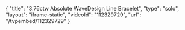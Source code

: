 {
    "title": "3.76ctw Absolute WaveDesign Line Bracelet",
    "type": "solo",
    "layout": "iframe-static",
    "videoId": "112329729",
    "url": "\/tvpembed\/112329729"
}